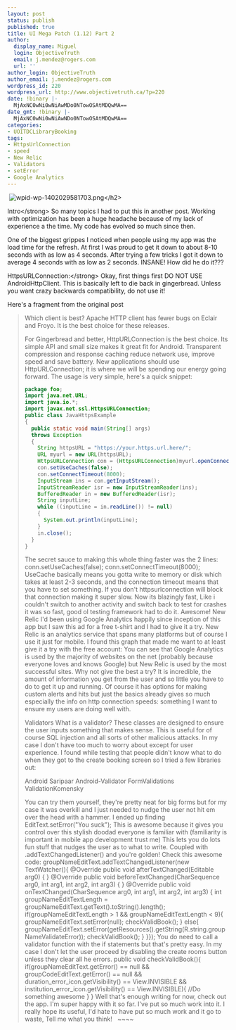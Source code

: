 ```yaml
---
layout: post
status: publish
published: true
title: UI Mega Patch (1.12) Part 2
author:
  display_name: Miguel
  login: ObjectiveTruth
  email: j.mendez@rogers.com
  url: ''
author_login: ObjectiveTruth
author_email: j.mendez@rogers.com
wordpress_id: 220
wordpress_url: http://www.objectivetruth.ca/?p=220
date: !binary |-
  MjAxNC0wNi0wNiAwMDo0NTowOSAtMDQwMA==
date_gmt: !binary |-
  MjAxNC0wNi0wNiAwNDo0NTowOSAtMDQwMA==
categories:
- UOITDCLibraryBooking
tags:
- HttpsUrlConnection
- speed
- New Relic
- Validators
- setError
- Google Analytics
---
```

 ![wpid-wp-1402029581703.png](http://www.objectivetruth.ca/wp-content/uploads/2014/06/wpid-wp-1402029581703-e1402029889858.png)</h2\>

Intro</strong\>
 So many topics I had to put this in another post. Working with
optimization has been a huge headache because of my lack of experience a
the time. My code has evolved so much since then.

One of the biggest grippes I noticed when people using my app was the
load time for the refresh. At first I was proud to get it down to about
8-10 seconds with as low as 4 seconds. After trying a few tricks I got
it down to average 4 seconds with as low as 2 seconds. INSANE! How did
he do it???

HttpsURLConnection:</strong\>
 Okay, first things first DO NOT USE AndroidHttpClient. This is
basically left to die back in gingerbread. Unless you want crazy
backwards compatibility, do not use it!

Here's a fragment from the original post

> Which client is best?
>  Apache HTTP client has fewer bugs on Eclair and Froyo. It is the best
> choice for these releases.
>
> For Gingerbread and better, HttpURLConnection is the best choice. Its
> simple API and small size makes it great fit for Android. Transparent
> compression and response caching reduce network use, improve speed and
> save battery. New applications should use HttpURLConnection; it
> is where we will be spending our energy going forward.
>  The usage is very simple, here's a quick snippet:
> ```java
> package foo;
> import java.net.URL;
> import java.io.*;
> import javax.net.ssl.HttpsURLConnection;
> public class JavaHttpsExample
> {
>   public static void main(String[] args)
>   throws Exception
>   {
>     String httpsURL = "https://your.https.url.here/";
>     URL myurl = new URL(httpsURL);
>     HttpsURLConnection con = (HttpsURLConnection)myurl.openConnection();
>     con.setUseCaches(false);
>     con.setConnectTimeout(8000);
>     InputStream ins = con.getInputStream();
>     InputStreamReader isr = new InputStreamReader(ins);
>     BufferedReader in = new BufferedReader(isr);
>     String inputLine;
>     while ((inputLine = in.readLine()) != null)
>     {
>       System.out.println(inputLine);
>     }
>     in.close();
>   }
> }
> ```
> The secret sauce to making this whole thing faster was the 2 lines:
> conn.setUseCaches(false);
> conn.setConnectTimeout(8000);</pre>
> UseCache basically means you gotta write to memory or disk which takes at least 2-3 seconds, and the connection timeout means that you have to set something. If you don't httpsurlconnection will block that connection making it super slow. Now its blazingly fast, Like i couldn't switch to another activity and switch back to test for crashes it was so fast, good ol testing framework had to do it. Awesome!
> New Relic</span></strong></h3>
> I'd been using Google Analytics happily since inception of this app but I saw this ad for a free t-shirt and I had to give it a try. New Relic is an analytics service that spans many platforms but of course I use it just for mobile.
> I found this graph that made me want to at least give it a try with the free account:
> </a>
> You can see that Google Analytics is used by the majority of websites on the net (probably because everyone loves and knows Google) but New Relic is used by the most successful sites. Why not give the best a try?
> It is incredible, the amount of information you get from the user and so little you have to do to get it up and running. Of course it has options for making custom alerts and hits but just the basics already gives so much especially the info on http connection speeds: something I want to ensure my users are doing well with.
> </h3>
> Validators</span></strong></h3>
> What is a validator? These classes are designed to ensure the user inputs something that makes sense. This is useful for of course SQL injection and all sorts of other malicious attacks. In my case I don't have too much to worry about except for user experience. I found while testing that people didn't know what to do when they got to the create booking screen so I tried a few libraries out:
>
>
> Android Saripaar</a></li>
> Android-Validator</a></li>
> FormValidations</a></li>
> ValidationKomensky</a></li>
> </ul>
> </div>
> You can try them yourself, they're pretty neat for big forms but for my case it was overkill and I just needed to nudge the user not hit em over the head with a hammer.
> I ended up finding
> EditText.setError("You suck");</pre>
> This is awesome because it gives you control over this stylish doodad everyone is familiar with (familiarity is important in mobile app development trust me)
> </a>
> This lets you do lots fun stuff that nudges the user as to what to write. Coupled with .addTextChangedListener() and you're golden! Check this awesome code:
>           groupNameEditText.addTextChangedListener(new TextWatcher(){
>              @Override
>                 public void afterTextChanged(Editable arg0) {
>                 }
>              @Override
>                 public void beforeTextChanged(CharSequence arg0, int arg1,
>                         int arg2, int arg3) {
>                 }
>              @Override
>                 public void onTextChanged(CharSequence arg0, int arg1,
>                         int arg2, int arg3) {
>                     int groupNameEditTextLength = groupNameEditText.getText().toString().length();
>                  if(groupNameEditTextLength > 1 && groupNameEditTextLength < 9){
>                         groupNameEditText.setError(null);
>                         checkValidBook();
>                     }
>                     else{
>                         groupNameEditText.setError(getResources().getString(R.string.groupNameValidateError));
>                         checkValidBook();
>                     }
>              }});</pre>
> You do need to call a validator function with the if statements but that's pretty easy. In my case I don't let the user proceed by disabling the create rooms button unless they clear all he errors.
>     public void checkValidBook(){
>         if(groupNameEditText.getError() == null
>                 && groupCodeEditText.getError() == null
>                 && duration_error_icon.getVisibility() == View.INVISIBLE
>                 && institution_error_icon.getVisibility() == View.INVISIBLE){
>                                     //Do something awesome
>                                 }
>         }</pre>
> Well that's enough writing for now, check out the app. I'm super happy with it so far. I've put so much work into it. I really hope its useful, I'd hate to have put so much work and it go to waste, Tell me what you think!
>  
> ~~~~
